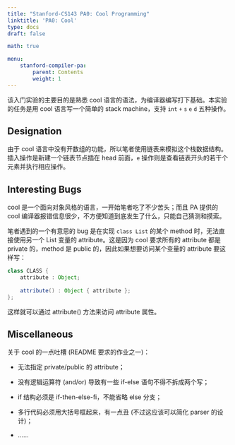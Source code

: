 ```yaml
---
title: "Stanford-CS143 PA0: Cool Programming"
linktitle: 'PA0: Cool'
type: docs
draft: false

math: true

menu:
    stanford-compiler-pa:
        parent: Contents
        weight: 1
---
```


该入门实验的主要目的是熟悉 cool 语言的语法，为编译器编写打下基础。本实验的任务是用 cool 语言写一个简单的 stack machine，支持 `int` `+` `s` `e` `d` 五种操作。

## Designation

由于 cool 语言中没有开数组的功能，所以笔者使用链表来模拟这个栈数据结构。插入操作是新建一个链表节点插在 head 前面，`e` 操作则是查看链表开头的若干个元素并执行相应操作。

## Interesting Bugs

cool 是一个面向对象风格的语言，一开始笔者吃了不少苦头；而且 PA 提供的 cool 编译器报错信息很少，不方便知道到底发生了什么，只能自己猜测和摸索。

笔者遇到的一个有意思的 bug 是在实现 `class List` 的某个 method 时，无法直接使用另一个 List 变量的 attribute。这是因为 cool 要求所有的 attribute 都是 private 的，method 是 public 的，因此如果想要访问某个变量的 attribute 要这样写：

```java
class CLASS {
    attribute : Object;
    
    attribute() : Object { attribute };
};
```

这样就可以通过 attribute() 方法来访问 attribute 属性。

## Miscellaneous

关于 cool 的一点吐槽 (README 要求的作业之一)：

* 无法指定 private/public 的 attribute；

* 没有逻辑运算符 (and/or) 导致有一些 if-else 语句不得不拆成两个写；
* if 结构必须是 if-then-else-fi，不能省略 else 分支；
* 多行代码必须用大括号框起来，有一点丑 (不过这应该可以简化 parser 的设计)；
* ……